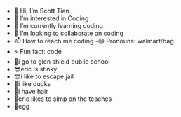 - 👋 Hi, I’m Scott Tian
- 👀 I’m interested in Coding
- 🌱 I’m currently learning coding
- 💞️ I’m looking to collaborate on coding
- 📫 How to reach me coding
-😄 Pronouns: walmart/bag
- ⚡ Fun fact: code
- 📖i go to glen shield public school
- 😎eric is stinky
- 😎i like to escape jail
- 🐥i like ducks
- 🐒i have hair
- 🗿eric likes to simp on the teaches
- 🥚egg

<!---
Scott-Tian1/Scott-Tian1 is a ✨ special ✨ repository because its `README.md` (this file) appears on your GitHub profile.
You can click the Preview link to take a look at your changes.
--->
